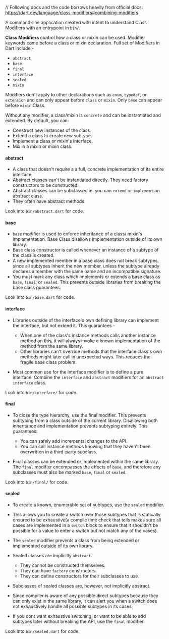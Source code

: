 // Following docs and the code borrows heavily from official docs: https://dart.dev/language/class-modifiers#combining-modifiers

A command-line application created with intent to understand Class Modifiers with an entrypoint in `bin/`.

**Class Modifiers** control how a class or mixin can be used. Modifier keywords come before a class or mixin declaration. Full set of Modifiers in Dart include -

- `abstract` 
- `base`
- `final` 
- `interface`
- `sealed`
- `mixin`

Modifiers don't apply to other declarations such as `enum`, `typedef`, or `extension` and can only appear before `class` or `mixin`. Only `base` can appear before `mixin` Class. 

Without any modifier, a class/mixin is `concrete` and can be instantiated and extended. By default, you can: 
- Construct new instances of the class. 
- Extend a class to create new subtype. 
- Implement a class or mixin's interface. 
- Mix in a mixin or mixin  class. 

#### abstract
- A class that doesn't require a a full, concrete implementation of its entire interface. 
- Abstract classes can't be instantiated directly. They need factory constructors to be constructed.
- Abstract classes can be subclassed ie. you can `extend` or `implement` an abstract class.
- They often have abstract methods

Look into `bin/abstract.dart` for code. 

#### base
- `base` modifier is used to enforce inheritance of a class/ mixin's implementation. Base Class disallows implementation outside of its own library.
- Base class constructor is called whenever an instance of a subtype of the class is created. 
- A new implemented member in a base class does not break subtypes, since all subtypes inherit the new member, unless the subtype already declares a member with the same name and an incompatible signature.
- You must mark any class which implements or extends a base class as `base`, `final`, or `sealed`. This prevents outside libraries from breaking  the base class guarantees.  

Look into `bin/base.dart` for code. 

#### interface
- Libraries outside of the interface's own defining library can implement the interface, but not extend it. This guarantees - 
  - When one of the class's instance methods calls another instance method on this, it will always invoke a known implementation of the method from the same library. 
  - Other libraries can't override methods that the interface class's own methods might later call in unexpected ways. This reduces the fragile base class problem.

- Most common use for the interface modifier is to define a pure interface. Combine the `interface` and `abstract` modifiers for an `abstract interface` class. 

Look into `bin/interface/` for code.

#### final
- To close the type hierarchy, use the final modifier. This prevents subtyping from a class outside of the current library. Disallowing both inheritance and implementation prevents subtyping entirely. This guarantees: 
  - You can safely add incremental changes to the API. 
  - You can call instance methods knowing that they haven't been overwritten in a third-party subclass. 

- Final classes can be extended or implemented within the same library. The `final` modifier encompasses the effects of `base`, and therefore any subclasses must also be marked `base`, `final` or `sealed`. 

Look into `bin/final/` for code. 

#### sealed
- To create a known, enumerable set of subtypes, use the `sealed` modifier. 
- This allows you to create a switch over those subtypes that is statically ensured to be exhaustive(a compile time check that tells makes sure all cases are implemented in a `switch` block to ensure that it shouldn't be possible for a value to enter a switch but  not match any of the cases).
- The `sealed` modifier prevents a class from being extended or implemented outside of its own library. 
- Sealed classes are implicitly `abstract`.
  - They cannot be constructed themselves. 
  - They can have `factory` constructors. 
  - They can define constructors for their subclasses to use. 

- Subclasses of sealed classes are, however, not implicitly abstract. 
- Since compiler is aware of any possible direct subtypes because they can only exist in the same library, it can alert you when a switch does not exhaustively handle all possible subtypes in its cases. 

- If you dont want exhaustive switching, or want to be able to add subtypes later without breaking the API, use the `final` modifier.

Look into `bin/sealed.dart` for code.












































```dart
